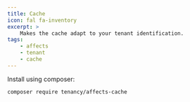 ```yaml
---
title: Cache
icon: fal fa-inventory
excerpt: >
    Makes the cache adapt to your tenant identification.
tags:
    - affects
    - tenant
    - cache
---
```

Install using composer:

```bash
composer require tenancy/affects-cache
```

